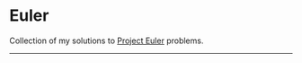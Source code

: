Euler
===

Collection of my solutions to [Project Euler][1] problems.

---

[1]: https://projecteuler.net
